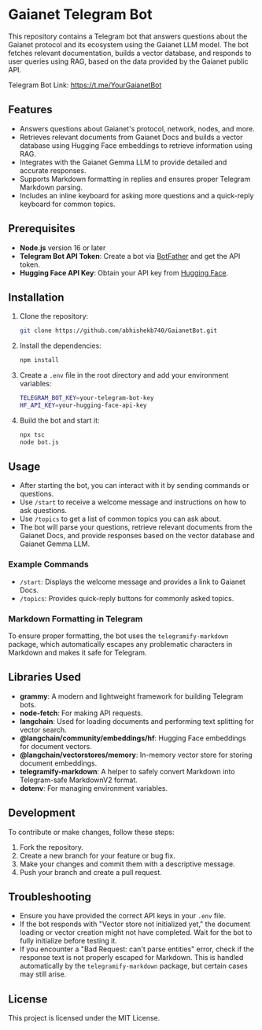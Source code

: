# Gaianet Telegram Bot

This repository contains a Telegram bot that answers questions about the Gaianet protocol and its ecosystem using the Gaianet LLM model. The bot fetches relevant documentation, builds a vector database, and responds to user queries using RAG, based on the data provided by the Gaianet public API.

Telegram Bot Link: https://t.me/YourGaianetBot

## Features

- Answers questions about Gaianet's protocol, network, nodes, and more.
- Retrieves relevant documents from Gaianet Docs and builds a vector database using Hugging Face embeddings to retrieve information using RAG.
- Integrates with the Gaianet Gemma LLM to provide detailed and accurate responses.
- Supports Markdown formatting in replies and ensures proper Telegram Markdown parsing.
- Includes an inline keyboard for asking more questions and a quick-reply keyboard for common topics.

## Prerequisites

- **Node.js** version 16 or later
- **Telegram Bot API Token**: Create a bot via [BotFather](https://core.telegram.org/bots#botfather) and get the API token.
- **Hugging Face API Key**: Obtain your API key from [Hugging Face](https://huggingface.co/settings/tokens).

## Installation

1. Clone the repository:
    ```bash
    git clone https://github.com/abhishekb740/GaianetBot.git
    ```

2. Install the dependencies:
    ```bash
    npm install
    ```

3. Create a `.env` file in the root directory and add your environment variables:
    ```bash
    TELEGRAM_BOT_KEY=your-telegram-bot-key
    HF_API_KEY=your-hugging-face-api-key
    ```

4. Build the bot and start it:
    ```bash
    npx tsc
    node bot.js
    ```

## Usage

- After starting the bot, you can interact with it by sending commands or questions.
- Use `/start` to receive a welcome message and instructions on how to ask questions.
- Use `/topics` to get a list of common topics you can ask about.
- The bot will parse your questions, retrieve relevant documents from the Gaianet Docs, and provide responses based on the vector database and Gaianet Gemma LLM.

### Example Commands

- `/start`: Displays the welcome message and provides a link to Gaianet Docs.
- `/topics`: Provides quick-reply buttons for commonly asked topics.

### Markdown Formatting in Telegram

To ensure proper formatting, the bot uses the `telegramify-markdown` package, which automatically escapes any problematic characters in Markdown and makes it safe for Telegram.

## Libraries Used

- **grammy**: A modern and lightweight framework for building Telegram bots.
- **node-fetch**: For making API requests.
- **langchain**: Used for loading documents and performing text splitting for vector search.
- **@langchain/community/embeddings/hf**: Hugging Face embeddings for document vectors.
- **@langchain/vectorstores/memory**: In-memory vector store for storing document embeddings.
- **telegramify-markdown**: A helper to safely convert Markdown into Telegram-safe MarkdownV2 format.
- **dotenv**: For managing environment variables.

## Development

To contribute or make changes, follow these steps:

1. Fork the repository.
2. Create a new branch for your feature or bug fix.
3. Make your changes and commit them with a descriptive message.
4. Push your branch and create a pull request.

## Troubleshooting

- Ensure you have provided the correct API keys in your `.env` file.
- If the bot responds with "Vector store not initialized yet," the document loading or vector creation might not have completed. Wait for the bot to fully initialize before testing it.
- If you encounter a "Bad Request: can't parse entities" error, check if the response text is not properly escaped for Markdown. This is handled automatically by the `telegramify-markdown` package, but certain cases may still arise.

## License

This project is licensed under the MIT License.
